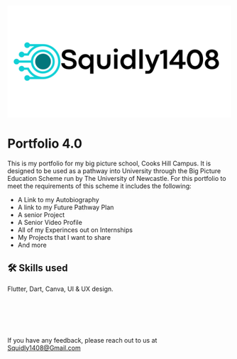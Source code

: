 
![Logo](https://raw.githubusercontent.com/Squidly1408/Squidly1408/main/images/Squidly1408.png)


# Portfolio 4.0

This is my portfolio for my big picture school, Cooks Hill Campus. It is designed to be used as a pathway into University through the Big Picture Education Scheme run by The University of Newcastle. For this portfolio to meet the requirements of this scheme it includes the following:

* A Link to my Autobiography
* A link to my Future Pathway Plan
* A senior Project
* A Senior Video Profile 
* All of my Experinces out on Internships
* My Projects that I want to share
* And more


## 🛠 Skills used
Flutter, Dart, Canva, UI & UX design.


\
\
\
\
\
If you have any feedback, please reach out to us at Squidly1408@Gmail.com

